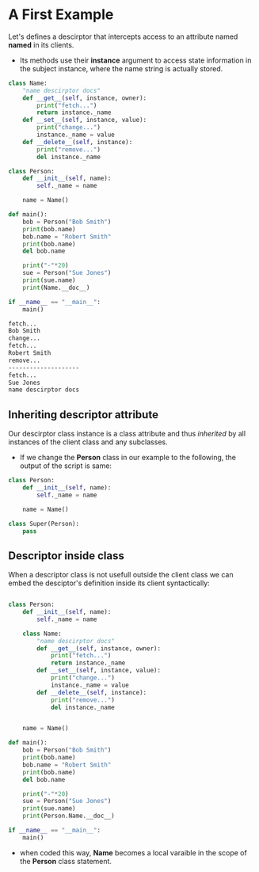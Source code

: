 # A First Example 

Let's defines a descirptor  that intercepts access to an attribute named **named** in its clients. 

- Its methods use their **instance** argument to access state information in the subject instance, where the name string is actually stored.

```py
class Name:
    "name descirptor docs"
    def __get__(self, instance, owner):
        print("fetch...")
        return instance._name
    def __set__(self, instance, value):
        print("change...")
        instance._name = value 
    def __delete__(self, instance):
        print("remove...")
        del instance._name

class Person:
    def __init__(self, name):
        self._name = name 

    name = Name()

def main():
    bob = Person("Bob Smith")
    print(bob.name)
    bob.name = "Robert Smith"
    print(bob.name)
    del bob.name 

    print("-"*20)
    sue = Person("Sue Jones")
    print(sue.name)
    print(Name.__doc__)

if __name__ == "__main__":
    main()
```

```bash
fetch...
Bob Smith
change...
fetch...
Robert Smith
remove...
--------------------
fetch...
Sue Jones
name descirptor docs
```

## Inheriting descriptor attribute

Our descirptor class instance is a class attribute and thus *inherited* by all instances of the client class and any subclasses.

- If we change the **Person** class in our example to the following, the output of the script is same:

```py
class Person:
    def __init__(self, name):
        self._name = name 

    name = Name()

class Super(Person):
    pass
```

## Descriptor inside class

When a descriptor class is not usefull outside the client class we can embed the desciptor's definition inside its client syntactically:


```py

class Person:
    def __init__(self, name):
        self._name = name 

    class Name:
        "name descirptor docs"
        def __get__(self, instance, owner):
            print("fetch...")
            return instance._name
        def __set__(self, instance, value):
            print("change...")
            instance._name = value 
        def __delete__(self, instance):
            print("remove...")
            del instance._name


    name = Name()

def main():
    bob = Person("Bob Smith")
    print(bob.name)
    bob.name = "Robert Smith"
    print(bob.name)
    del bob.name 

    print("-"*20)
    sue = Person("Sue Jones")
    print(sue.name)
    print(Person.Name.__doc__)

if __name__ == "__main__":
    main()
```

- when coded this way, **Name** becomes a local varaible in the scope of the **Person** class statement.